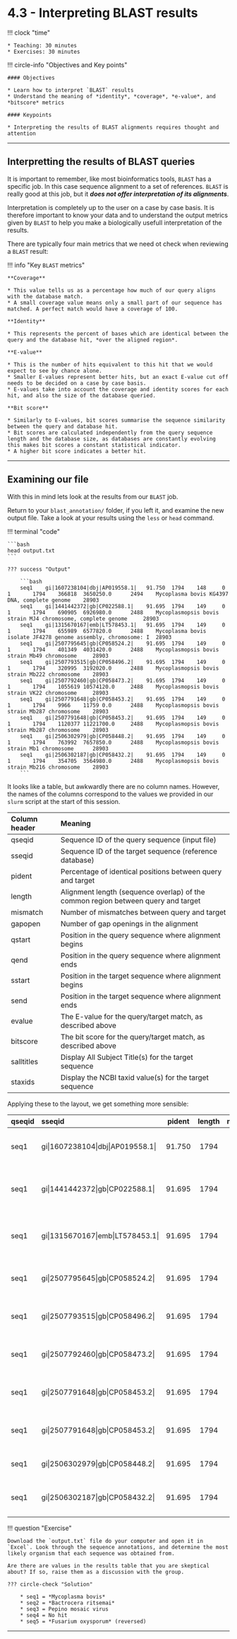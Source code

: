 # 4.3 - Interpreting BLAST results

!!! clock "time"

    * Teaching: 30 minutes
    * Exercises: 30 minutes

!!! circle-info "Objectives and Key points"

    #### Objectives

    * Learn how to interpret `BLAST` results 
    * Understand the meaning of *identity*, *coverage*, *e-value*, and *bitscore* metrics
    
    #### Keypoints
    
    * Interpreting the results of BLAST alignments requires thought and attention 

---

## Interpretting the results of BLAST queries

It is important to remember, like most bioinformatics tools, `BLAST` has a specific job. In this case sequence alignment to a set of references. `BLAST` is really good at this job, but it **_does not offer interpretation of its alignments_**.

Interpretation is completely up to the user on a case by case basis. It is therefore important to know your data and to understand the output metrics given by `BLAST` to help you make a biologically usefull interpretation of the results. 

There are typically four main metrics that we need ot check when reviewing a `BLAST` result:

!!! info "Key `BLAST` metrics"

    **Coverage**

    * This value tells us as a percentage how much of our query aligns with the database match. 
    * A small coverage value means only a small part of our sequence has matched. A perfect match would have a coverage of 100. 

    **Identity**

    * This represents the percent of bases which are identical between the query and the database hit, *over the aligned region*.

    **E-value**

    * This is the number of hits equivalent to this hit that we would expect to see by chance alone.
    * Smaller E-values represent better hits, but an exact E-value cut off needs to be decided on a case by case basis.
    * E-values take into account the coverage and identity scores for each hit, and also the size of the database queried.

    **Bit score** 

    * Similarly to E-values, bit scores summarise the sequence similarity between the query and database hit.
    * Bit scores are calculated independently from the query sequence length and the database size, as databases are constantly evolving this makes bit scores a constant statistical indicator.
    * A higher bit score indicates a better hit. 

---

## Examining our file

With this in mind lets look at the results from our `BLAST` job.

Return to your `blast_annotation/` folder, if you left it, and examine the new output file. Take a look at your results using the `less` or `head` command.

!!! terminal "code"

    ```bash
    head output.txt
    ```

    ??? success "Output"

        ```bash
        seq1    gi|1607238104|dbj|AP019558.1|   91.750  1794    148     0       1       1794    366818  3650250.0      2494    Mycoplasma bovis KG4397 DNA, complete genome    28903
        seq1    gi|1441442372|gb|CP022588.1|    91.695  1794    149     0       1       1794    690905  6926980.0      2488    Mycoplasmopsis bovis strain MJ4 chromosome, complete genome     28903
        seq1    gi|1315670167|emb|LT578453.1|   91.695  1794    149     0       1       1794    655989  6577820.0      2488    Mycoplasma bovis isolate JF4278 genome assembly, chromosome: I  28903
        seq1    gi|2507795645|gb|CP058524.2|    91.695  1794    149     0       1       1794    401349  4031420.0      2488    Mycoplasmopsis bovis strain Mb49 chromosome     28903
        seq1    gi|2507793515|gb|CP058496.2|    91.695  1794    149     0       1       1794    320995  3192020.0      2488    Mycoplasmopsis bovis strain Mb222 chromosome    28903
        seq1    gi|2507792460|gb|CP058473.2|    91.695  1794    149     0       1       1794    1055619 10574120.0     2488    Mycoplasmopsis bovis strain VK22 chromosome     28903
        seq1    gi|2507791648|gb|CP058453.2|    91.695  1794    149     0       1       1794    9966    11759 0.0      2488    Mycoplasmopsis bovis strain Mb287 chromosome    28903
        seq1    gi|2507791648|gb|CP058453.2|    91.695  1794    149     0       1       1794    1120377 11221700.0     2488    Mycoplasmopsis bovis strain Mb287 chromosome    28903
        seq1    gi|2506302979|gb|CP058448.2|    91.695  1794    149     0       1       1794    763992  7657850.0      2488    Mycoplasmopsis bovis strain Mb1 chromosome      28903
        seq1    gi|2506302187|gb|CP058432.2|    91.695  1794    149     0       1       1794    354705  3564980.0      2488    Mycoplasmopsis bovis strain Mb216 chromosome    28903
        ```

It looks like a table, but awkwardly there are no column names. However, the names of the columns correspond to the values we provided in our `slurm` script at the start of this session.

|Column header|Meaning|
|:---|:---|
|qseqid|Sequence ID of the query sequence (input file)|
|sseqid|Sequence ID of the target sequence (reference database)|
|pident|Percentage of identical positions between query and target|
|length|Alignment length (sequence overlap) of the common region between query and target|
|mismatch|Number of mismatches between query and target|
|gapopen|Number of gap openings in the alignment|
|qstart|Position in the query sequence where alignment begins|
|qend|Position in the query sequence where alignment ends|
|sstart|Position in the target sequence where alignment begins|
|send|Position in the target sequence where alignment ends|
|evalue|The E-value for the query/target match, as described above|
|bitscore|The bit score for the query/target match, as described above|
|salltitles|Display All Subject Title(s) for the target sequence|
|staxids|Display the NCBI taxid value(s) for the target sequence|

Applying these to the layout, we get something more sensible:

|qseqid|sseqid|pident|length|mismatch|gapopen|qstart|qend|sstart|send|evalue|bitscore|salltitles|staxids|
|:---|:---|:---:|:---:|:---:|:---:|:---:|:---:|:---:|:---:|:---:|:---:|:---|:---|
|seq1|gi\|1607238104\|dbj\|AP019558.1\||91.750|1794|148|0|1|1794|366818|3650250.0|2494|Mycoplasma bovis KG4397 DNA, complete genome|28903|
|seq1|gi\|1441442372\|gb\|CP022588.1\||91.695|1794|149|0|1|1794|690905|6926980.0|2488|Mycoplasmopsis bovis strain MJ4 chromosome, complete genome|28903|
|seq1|gi\|1315670167\|emb\|LT578453.1\||91.695|1794|149|0|1|1794|655989|6577820.0|2488|Mycoplasma bovis isolate JF4278 genome assembly, chromosome: I|28903|
|seq1|gi\|2507795645\|gb\|CP058524.2\||91.695|1794|149|0|1|1794|401349|4031420.0|2488|Mycoplasmopsis bovis strain Mb49 chromosome|28903|
|seq1|gi\|2507793515\|gb\|CP058496.2\||91.695|1794|149|0|1|1794|320995|3192020.0|2488|Mycoplasmopsis bovis strain Mb222 chromosome|28903|
|seq1|gi\|2507792460\|gb\|CP058473.2\||91.695|1794|149|0|1|1794|1055619 10574120.0|2488|Mycoplasmopsis bovis strain VK22 chromosome|28903|
|seq1|gi\|2507791648\|gb\|CP058453.2\||91.695|1794|149|0|1|1794|9966|11759 0.0|2488|Mycoplasmopsis bovis strain Mb287 chromosome|28903|
|seq1|gi\|2507791648\|gb\|CP058453.2\||91.695|1794|149|0|1|1794|1120377 11221700.0|2488|Mycoplasmopsis bovis strain Mb287 chromosome|28903|
|seq1|gi\|2506302979\|gb\|CP058448.2\||91.695|1794|149|0|1|1794|763992|7657850.0|2488|Mycoplasmopsis bovis strain Mb1 chromosome|28903|
|seq1|gi\|2506302187\|gb\|CP058432.2\||91.695|1794|149|0|1|1794|354705|3564980.0|2488|Mycoplasmopsis bovis strain Mb216 chromosome|28903|

!!! question "Exercise"

    Download the `output.txt` file do your computer and open it in `Excel`. Look through the sequence annotations, and determine the most likely organism that each sequence was obtained from.

    Are there are values in the results table that you are skeptical about? If so, raise them as a discussion with the group.

    ??? circle-check "Solution"

        * seq1 = *Mycoplasma bovis*
        * seq2 = *Bactrocera ritsemai*
        * seq3 = Pepino mosaic virus
        * seq4 = No hit
        * seq5 = *Fusarium oxysporum* (reversed)

---
